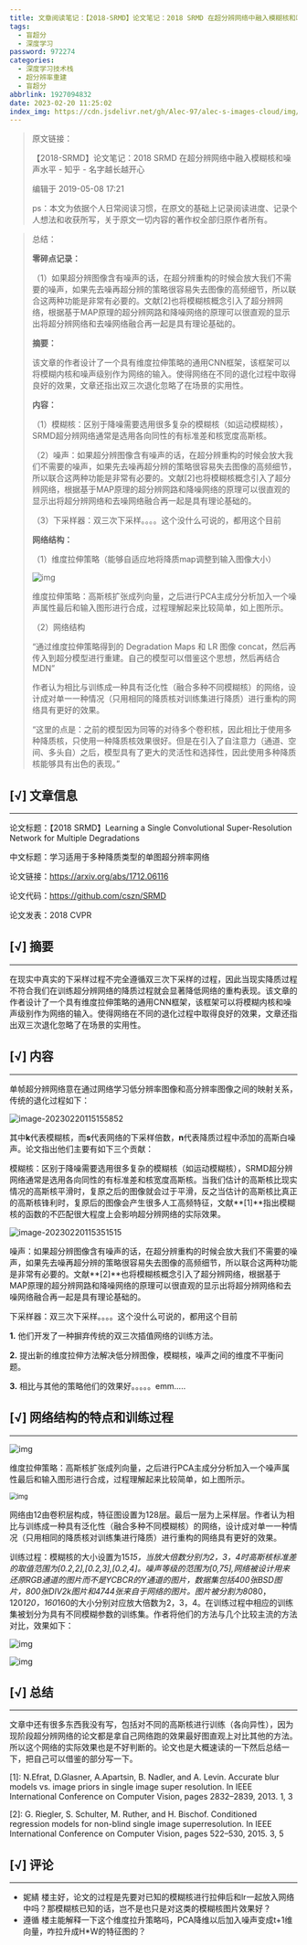 ```yaml
---
title: 文章阅读笔记：【2018-SRMD】论文笔记：2018 SRMD 在超分辨网络中融入模糊核和噪声水平 - 知乎 - 名字越长越开心
tags:
  - 盲超分
  - 深度学习
password: 972274
categories:
  - 深度学习技术栈
  - 超分辨率重建
  - 盲超分
abbrlink: 1927094832
date: 2023-02-20 11:25:02
index_img: https://cdn.jsdelivr.net/gh/Alec-97/alec-s-images-cloud/img/202302201239548.webp
---
```


> 原文链接：
>
> 【2018-SRMD】论文笔记：2018 SRMD 在超分辨网络中融入模糊核和噪声水平 - 知乎 - 名字越长越开心
>
> 编辑于 2019-05-08 17:21
>
> ps：本文为依据个人日常阅读习惯，在原文的基础上记录阅读进度、记录个人想法和收获所写，关于原文一切内容的著作权全部归原作者所有。



> 总结：
>
> **零碎点记录：**
>
> （1）如果超分辨图像含有噪声的话，在超分辨重构的时候会放大我们不需要的噪声，如果先去噪再超分辨的策略很容易失去图像的高频细节，所以联合这两种功能是非常有必要的。文献[2]也将模糊核概念引入了超分辨网络，根据基于MAP原理的超分辨网路和降噪网络的原理可以很直观的显示出将超分辨网络和去噪网络融合再一起是具有理论基础的。
>
> 
>
> 
>
> **摘要：**
>
> 该文章的作者设计了一个具有维度拉伸策略的通用CNN框架，该框架可以将模糊内核和噪声级别作为网络的输入。使得网络在不同的退化过程中取得良好的效果，文章还指出双三次退化忽略了在场景的实用性。
>
> 
>
> **内容：**
>
> （1）模糊核：区别于降噪需要选用很多复杂的模糊核（如运动模糊核），SRMD超分辨网络通常是选用各向同性的有标准差和核宽度高斯核。
>
> （2）噪声：如果超分辨图像含有噪声的话，在超分辨重构的时候会放大我们不需要的噪声，如果先去噪再超分辨的策略很容易失去图像的高频细节，所以联合这两种功能是非常有必要的。文献[2]也将模糊核概念引入了超分辨网络，根据基于MAP原理的超分辨网路和降噪网络的原理可以很直观的显示出将超分辨网络和去噪网络融合再一起是具有理论基础的。
>
> （3）下采样器：双三次下采样。。。。这个没什么可说的，都用这个目前
>
> 
>
> **网络结构：**
>
> （1）维度拉伸策略（能够自适应地将降质map调整到输入图像大小）
>
> ![img](https://cdn.jsdelivr.net/gh/Alec-97/alec-s-images-cloud/img/202302201239545.webp)
>
> 维度拉伸策略：高斯核扩张成列向量，之后进行PCA主成分分析加入一个噪声属性最后和输入图形进行合成，过程理解起来比较简单，如上图所示。
>
> （2）网络结构
>
> 
>
> “通过维度拉伸策略得到的 Degradation Maps 和 LR 图像 concat，然后再传入到超分模型进行重建。自己的模型可以借鉴这个思想，然后再结合MDN”
>
> 作者认为相比与训练成一种具有泛化性（融合多种不同模糊核）的网络，设计成对单一一种情况（只用相同的降质核对训练集进行降质）进行重构的网络具有更好的效果。
>
> “这里的点是：之前的模型因为同等的对待多个卷积核，因此相比于使用多种降质核，只使用一种降质核效果很好。但是在引入了自注意力（通道、空间、多头自）之后，模型具有了更大的灵活性和选择性，因此使用多种降质核能够具有出色的表现。”

## [√] 文章信息

---

论文标题：【2018 SRMD】Learning a Single Convolutional Super-Resolution Network for Multiple Degradations

中文标题：学习适用于多种降质类型的单图超分辨率网络

论文链接：https://arxiv.org/abs/1712.06116

论文代码：https://github.com/cszn/SRMD

论文发表：2018 CVPR





## [√] 摘要

---

在现实中真实的下采样过程不完全遵循双三次下采样的过程，因此当现实降质过程不符合我们在训练超分辨网络的降质过程就会显著降低网络的重构表现。该文章的作者设计了一个具有维度拉伸策略的通用CNN框架，该框架可以将模糊内核和噪声级别作为网络的输入。使得网络在不同的退化过程中取得良好的效果，文章还指出双三次退化忽略了在场景的实用性。



## [√] 内容

---

单帧超分辨网络意在通过网络学习低分辨率图像和高分辨率图像之间的映射关系，传统的退化过程如下：

![image-20230220115155852](https://cdn.jsdelivr.net/gh/Alec-97/alec-s-images-cloud/img/202302201239546.png)

其中**k**代表模糊核，而**s**代表网络的下采样倍数，**n**代表降质过程中添加的高斯白噪声。论文指出他们主要有如下三个贡献：

模糊核：区别于降噪需要选用很多复杂的模糊核（如运动模糊核），SRMD超分辨网络通常是选用各向同性的有标准差和核宽度高斯核。当我们估计的高斯核比现实情况的高斯核平滑时，复原之后的图像就会过于平滑，反之当估计的高斯核比真正的高斯核锋利时，复原后的图像会产生很多人工高频特征，文献**[1]**指出模糊核的函数的不匹配很大程度上会影响超分辨网络的实际效果。

![image-20230220115351515](https://cdn.jsdelivr.net/gh/Alec-97/alec-s-images-cloud/img/202302201239547.png)

噪声：如果超分辨图像含有噪声的话，在超分辨重构的时候会放大我们不需要的噪声，如果先去噪再超分辨的策略很容易失去图像的高频细节，所以联合这两种功能是非常有必要的。文献**[2]**也将模糊核概念引入了超分辨网络，根据基于MAP原理的超分辨网路和降噪网络的原理可以很直观的显示出将超分辨网络和去噪网络融合再一起是具有理论基础的。

下采样器：双三次下采样。。。。这个没什么可说的，都用这个目前

**1.** 他们开发了一种摒弃传统的双三次插值网络的训练方法。

**2.** 提出新的维度拉伸方法解决低分辨图像，模糊核，噪声之间的维度不平衡问题。

**3.** 相比与其他的策略他们的效果好。。。。。emm.....



## [√] 网络结构的特点和训练过程

---

![img](https://cdn.jsdelivr.net/gh/Alec-97/alec-s-images-cloud/img/202302201239548.webp)

维度拉伸策略：高斯核扩张成列向量，之后进行PCA主成分分析加入一个噪声属性最后和输入图形进行合成，过程理解起来比较简单，如上图所示。

<img src="https://cdn.jsdelivr.net/gh/Alec-97/alec-s-images-cloud/img/202302201239549.webp" alt="img" style="zoom:80%;" />

网络由12由卷积层构成，特征图设置为128层。最后一层为上采样层。作者认为相比与训练成一种具有泛化性（融合多种不同模糊核）的网络，设计成对单一一种情况（只用相同的降质核对训练集进行降质）进行重构的网络具有更好的效果。

训练过程：模糊核的大小设置为15*15，当放大倍数分别为2，3，4时高斯核标准差的取值范围为[0.2,2],[0.2,3],[0.2,4]。噪声等级的范围为[0,75],网络被设计用来还原RGB通道的图片而不是YCBCR的Y通道的图片，数据集包括400张BSD图片，800张DIV2k图片和4744张来自于网络的图片。图片被分割为80*80，120*120，160*160的大小分别对应放大倍数为2，3，4。在训练过程中相应的训练集被划分为具有不同模糊参数的训练集。作者将他们的方法与几个比较主流的方法对比，效果如下：

![img](https://cdn.jsdelivr.net/gh/Alec-97/alec-s-images-cloud/img/202302201239550.webp)

![img](https://cdn.jsdelivr.net/gh/Alec-97/alec-s-images-cloud/img/202302201239551.webp)



## [√] 总结

---



文章中还有很多东西我没有写，包括对不同的高斯核进行训练（各向异性），因为现阶段超分辨网络的论文都是拿自己网络跑的效果最好图直观上对比其他的方法。所以这个网络的实际效果也是不好判断的。论文也是大概速读的一下然后总结一下，把自己可以借鉴的部分写一下。

[1]: N.Efrat, D.Glasner, A.Apartsin, B. Nadler, and A. Levin. Accurate blur models vs. image priors in single image super resolution. In IEEE International Conference on Computer Vision, pages 2832–2839, 2013. 1, 3

[2]: G. Riegler, S. Schulter, M. Ruther, and H. Bischof. Conditioned regression models for non-blind single image superresolution. In IEEE International Conference on Computer Vision, pages 522–530, 2015. 3, 5

## [√] 评论

---

- 妮綪
    楼主好，论文的过程是先要对已知的模糊核进行拉伸后和lr一起放入网络中吗？那模糊核已知的话，岂不是也只是对这类的模糊核图片效果好？
- 遵循
    楼主能解释一下这个维度拉升策略吗，PCA降维以后加入噪声变成t+1维向量，咋拉升成H*W的特征图的？

